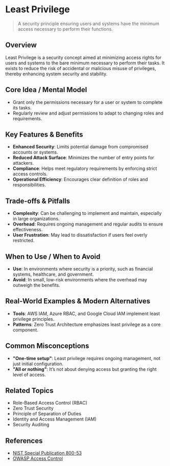 # Least Privilege

> A security principle ensuring users and systems have the minimum access necessary to perform their functions.

## Overview
Least Privilege is a security concept aimed at minimizing access rights for users and systems to the bare minimum necessary to perform their tasks. It exists to reduce the risk of accidental or malicious misuse of privileges, thereby enhancing system security and stability.

## Core Idea / Mental Model
- Grant only the permissions necessary for a user or system to complete its tasks.
- Regularly review and adjust permissions to adapt to changing roles and requirements.

## Key Features & Benefits
- **Enhanced Security**: Limits potential damage from compromised accounts or systems.
- **Reduced Attack Surface**: Minimizes the number of entry points for attackers.
- **Compliance**: Helps meet regulatory requirements by enforcing strict access controls.
- **Operational Efficiency**: Encourages clear definition of roles and responsibilities.

## Trade-offs & Pitfalls
- **Complexity**: Can be challenging to implement and maintain, especially in large organizations.
- **Overhead**: Requires ongoing management and regular audits to ensure effectiveness.
- **User Frustration**: May lead to dissatisfaction if users feel overly restricted.

## When to Use / When to Avoid
- **Use**: In environments where security is a priority, such as financial systems, healthcare, and government.
- **Avoid**: In small, low-risk environments where the overhead may outweigh the benefits.

## Real-World Examples & Modern Alternatives
- **Tools**: AWS IAM, Azure RBAC, and Google Cloud IAM implement least privilege principles.
- **Patterns**: Zero Trust Architecture emphasizes least privilege as a core component.

## Common Misconceptions
- **"One-time setup"**: Least privilege requires ongoing management, not just initial configuration.
- **"All or nothing"**: It’s not about denying access but granting the right level of access.

## Related Topics
- Role-Based Access Control (RBAC)
- Zero Trust Security
- Principle of Separation of Duties
- Identity and Access Management (IAM)
- Security Auditing

## References
- [NIST Special Publication 800-53](https://csrc.nist.gov/publications/detail/sp/800-53/rev-5/final)  
- [OWASP Access Control](https://owasp.org/www-community/Access_Control)